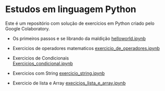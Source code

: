 # Estudos em linguagem Python
Este é um repositório com solução de exercícios em Python criado pelo Google Colaboratory.

* Os primeiros passos e se librando da maldição
[helloworld.ipynb](/helloworld.ipynb)

* Exercicios de operadores matematicos 
[exercicio_de_operadores.ipynb](/exercicio_de_operadores.ipynb)

* Exercicios de Condicionais   
[Exercicios_condicional.ipynb](/Exercicios_condicional.ipynb)

* Exercicios com String
[exercicio_string.ipynb](/exercicio_string.ipynb)

* Exercicio de lista e Array
[execicios_lista_e_array.ipynb](/execicios_lista_e_array.ipynb)
